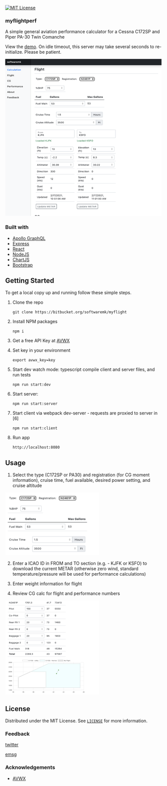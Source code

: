 [![MIT License](https://img.shields.io/badge/LICENSE-MIT-GREEN.svg)][license-url]

### myflightperf

A simple general aviation performance calculator for a Cessna C172SP and Piper PA-30 Twin Comanche

View the [demo](http://myflightperf.azurewebsites.net). On idle timeout, this server may take several seconds to re-initialize. Please be patient.

<!-- ![](images/home.png){width=500 height=500} -->
<img src="images/home.png" width="500" height="500">

### Built with

* [Apollo GraphQL](https://www.apollographql.com)
* [Express](https://expressjs.com)
* [React](https://reactjs.org)
* [NodeJS](https://nodejs.org)
* [ChartJS](https://www.chartjs.org)
* [Bootstrap](https://getbootstrap.com)

## Getting Started

To get a local copy up and running follow these simple steps.

1. Clone the repo
   ```
   git clone https://bitbucket.org/softwaremk/myflight
   ```
2. Install NPM packages
   ```
   npm i
   ```

3. Get a free API Key at [AVWX](https://avwx.rest)


4. Set key in your environment
   ```
   export avwx_key=key
   ```
5. Start dev watch mode: typescript compile client and server files, and run tests
   ```
   npm run start:dev
   ```
6. Start server:
   ```
   npm run start:server
   ```
7. Start client via webpack dev-server - requests are proxied to server in [6]
   ```
   npm run start:client
   ```
8. Run app
   ```
   http://localhost:8080
   ```

## Usage

1. Select the type (C172SP or PA30) and registration (for CG moment information), cruise time, fuel available, desired power setting, and cruise altitude

<!-- ![](images/param.png){width=300 height=200} -->
<img src="images/param.png" width="300" height="200">

2. Enter a ICAO ID in FROM and TO section (e.g. - KJFK or KSFO) to download the current METAR (otherwise zero wind, standard temperature/pressure will be used for performance calculations)

3. Enter weight information for flight

4. Review CG calc for flight and performance numbers

<!-- ![](images/cg.png){width=300 height=300} -->
<img src="images/cg.png" width="300" height="300">

## License

Distributed under the MIT License. See [`LICENSE`][license-url] for more information.

### Feedback

[twitter](https://twitter.com/softwaremk_nyc)

[emsg](softwaremk@outlook.com)

### Acknowledgements

* [AVWX](https://avwx.rest)

[license-shield]: https://img.shields.io/bitbucket/license/softwaremk/myflightperf.svg?style=for-the-badge
[license-url]: https://bitbucket.org/softwaremk/myflight/src/master/license.txt
